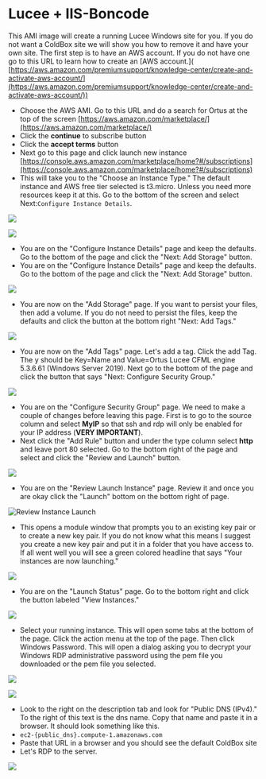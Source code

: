 # Lucee + IIS-Boncode



This AMI image will create a running Lucee Windows site for you. If you do not want a ColdBox site we will show you how to remove it and have your own site. The first step is to have an AWS account. If you do not have one go to this URL to learn how to create an \[AWS account.]\( [https://aws.amazon.com/premiumsupport/knowledge-center/create-and-activate-aws-account/](https://aws.amazon.com/premiumsupport/knowledge-center/create-and-activate-aws-account/))

* Choose the AWS AMI. Go to this URL and do a search for Ortus at the top of the screen [https://aws.amazon.com/marketplace/](https://aws.amazon.com/marketplace/)
* Click the **continue** to subscribe button
* Click the **accept terms** button
* Next go to this page and click launch new instance [https://console.aws.amazon.com/marketplace/home?#/subscriptions](https://console.aws.amazon.com/marketplace/home?#/subscriptions)
* This will take you to the "Choose an Instance Type." The default instance and AWS free tier selected is t3.micro. Unless you need more resources keep it at this. Go to the bottom of the screen and select Next:`Configure Instance Details`.&#x20;

![](../../../.gitbook/assets/instance-type.png)

![](../../../.gitbook/assets/instance-type.png)

* You are on the "Configure Instance Details" page and keep the defaults. Go to the bottom of the page and click the "Next: Add Storage" button.&#x20;
* You are on the "Configure Instance Details" page and keep the defaults. Go to the bottom of the page and click the "Next: Add Storage" button.&#x20;

![](../../../.gitbook/assets/InstanceConfigureDetails.png)

* You are now on the "Add Storage" page. If you want to persist your files, then add a volume. If you do not need to persist the files, keep the defaults and click the button at the bottom right "Next: Add Tags."

![](../../../.gitbook/assets/AddStorage.png)

* You are now on the "Add Tags" page. Let's add a tag. Click the add Tag. The y should be Key=Name and Value=Ortus Lucee CFML engine 5.3.6.61 (Windows Server 2019). Next go to the bottom of the page and click the button that says "Next: Configure Security Group."

![](../../../.gitbook/assets/AddTags.png)

* You are on the "Configure Security Group" page. We need to make a couple of changes before leaving this page. First is to go to the source column and select **MyIP** so that ssh and rdp will only be enabled for your IP address (**VERY IMPORTANT**).
* Next click the "Add Rule" button and under the type column select **http** and leave port 80 selected. Go to the bottom right of the page and select and click the "Review and Launch" button.

![](<../../../.gitbook/assets/security-group (1).png>)

* You are on the "Review Launch Instance" page. Review it and once you are okay click the "Launch" bottom on the bottom right of page.

![Review Instance Launch](../../../.gitbook/assets/ReviewLaunch.png)

* This opens a module window that prompts you to an existing key pair or to create a new key pair. If you do not know what this means I suggest you create a new key pair and put it in a folder that you have access to. If all went well you will see a green colored headline that says "Your instances are now launching." &#x20;

![](<../../../.gitbook/assets/key-pair (1).png>)

* You are on the "Launch Status" page. Go to the bottom right and click the button labeled "View Instances."&#x20;

![](../../../.gitbook/assets/LaunchStatus.png)

* Select your running instance. This will open some tabs at the bottom of the page. Click the action menu at the top of the page. Then click Windows Password. This will open a dialog asking you to decrypt your Windows RDP administrative password using the pem file you downloaded or the pem file you selected.

![](../../../.gitbook/assets/GetWinPassword.png)

![](../../../.gitbook/assets/Password.png)

* Look to the right on the description tab and look for "Public DNS (IPv4)." To the right of this text is the dns name. Copy that name and paste it in a browser. It should look something like this.
* `ec2-{public_dns}.compute-1.amazonaws.com`
* Paste that URL in a browser and you should see the default ColdBox site
* Let's RDP to the server.

![](../../../.gitbook/assets/RDP.png)

